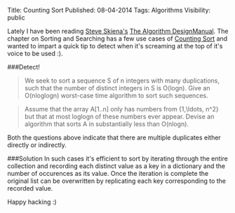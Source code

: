 Title: Counting Sort
Published: 08-04-2014
Tags: Algorithms
Visibility: public

Lately I have been reading [Steve Skiena's](http://en.wikipedia.org/wiki/Steven_Skiena)
[The Algorithm
DesignManual](http://www.amazon.com/Algorithm-Design-Manual-Steven-Skiena/dp/1848000693).
The chapter on Sorting and Searching has a few use cases of [Counting Sort](http://en.wikipedia.org/wiki/Counting_sort) and wanted to impart a quick tip to detect when it's screaming at the top of it's voice to be used :).

###Detect!

> We seek to sort a sequence S of n integers with many duplications, such that the number of distinct integers in S is O(logn). Give an O(nloglogn) worst-case time algorithm to sort such sequences.

> Assume that the array A[1..n] only has numbers from \{1,\ldots, n^2\} but that at most loglogn of these numbers ever appear. Devise an algorithm that sorts A in substantially less than O(nlogn).

Both the questions above indicate that there are multiple duplicates either directly or indirectly.

###Solution
In such cases it's efficient to sort by iterating through the entire collection
and recording each distinct value as a key in a dictionary and the number of
occurences as its value. Once the iteration is complete the original list can
be overwritten by replicating each key corresponding to the recorded value.

Happy hacking :)
